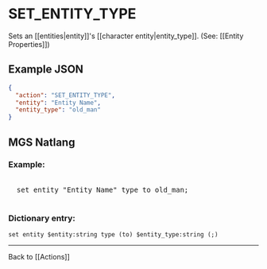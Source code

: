# SET_ENTITY_TYPE

Sets an [[entities|entity]]'s [[character entity|entity_type]]. (See: [[Entity Properties]])

## Example JSON

```json
{
  "action": "SET_ENTITY_TYPE",
  "entity": "Entity Name",
  "entity_type": "old_man"
}
```

## MGS Natlang

### Example:

<pre class="HyperMD-codeblock mgs">

  <span class="verb">set</span> <span class="sigil">entity</span> <span class="string">"Entity Name"</span> <span class="target">type</span> <span class="operator">to</span> <span class="string">old_man</span><span class="terminator">;</span>

</pre>

### Dictionary entry:

```
set entity $entity:string type (to) $entity_type:string (;)
```

---

Back to [[Actions]]
